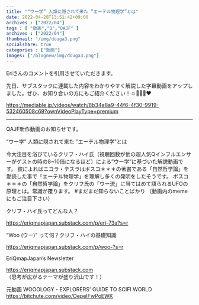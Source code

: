 ```yaml
---
title: "“ウー学” 人類に隠されて来た ”エーテル物理学”とは"
date: 2022-04-28T13:51:42+09:00
archives : ["2022/04"]
tags : [ "動画","Q","QAJF" ]
archives : ["2022/04"]
thumbnail: "/img/douga3.png"
socialshare: true
categories : ["動画"]
images: ["/blognew/img/douga3.png"]
---
```


Eriさんのコメントを引用させていただきます。

先日、サブスタックに連載した内容をわかりやすく解説した字幕動画をアップしました。ぜひ、お知り合いの方にもご紹介ください！☺️🍿🙏🏼❤️

https://mediable.jp/videos/watch/8b34e8a9-44f6-4f30-9919-532460508c69?ownVideoPlayType=premium

-------------------------------------------------------------------------
QAJF新作動画のお知らせです。

“ウー学” 人類に隠されて来た ”エーテル物理学”とは

今大注目を浴びているクリフ・ハイ氏（視聴回数が他の超人気Qインフルエンサーがゲストの時の8~10倍になるほど）による”ウー学”に基づいた解説動画です。
彼によればニコラ・テスラはボスコ＊＊＊の著書である「自然哲学論」を愛読した事で「エーテル物理学」を理解し多くの発明をしたそうです。
ボスコ＊＊＊の「自然哲学論」をクリフ氏の「ウー流」に当てはめて語られるUFOの原理とは。常識が覆ります。
#まだまだ知らないことばかり
（動画内のmemeにもご注目下さい）

クリフ・ハイ氏ってどんな人？

https://eriqmapjapan.substack.com/p/eri-73a?s=r

“Woo (ウー)” って何？クリフ・ハイの基礎知識

https://eriqmapjapan.substack.com/p/woo-?s=r


EriQmapJapan’s Newsletter

https://eriqmapjapan.substack.com
（思考が広がるテーマが盛り沢山です！）

元動画
WOOOLOGY - EXPLORERS' GUIDE TO SCIFI WORLD
https://bitchute.com/video/OepeIFwPoEWK
